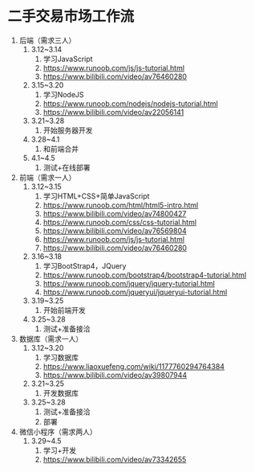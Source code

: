 # 二手交易市场工作流

1. 后端（需求三人）
   1. 3.12~3.14
      1. 学习JavaScript
      2. https://www.runoob.com/js/js-tutorial.html
      3. https://www.bilibili.com/video/av76460280
   2. 3.15~3.20
      1. 学习NodeJS
      2. https://www.runoob.com/nodejs/nodejs-tutorial.html
      3. https://www.bilibili.com/video/av22056141
   3. 3.21~3.28
      1. 开始服务器开发
   4. 3.28~4.1
      1. 和前端合并
   5. 4.1~4.5
      1. 测试+在线部署
2. 前端（需求一人）
   1. 3.12~3.15
      1. 学习HTML+CSS+简单JavaScript
      2. https://www.runoob.com/html/html5-intro.html
      3. https://www.bilibili.com/video/av74800427
      4. https://www.runoob.com/css/css-tutorial.html
      5. https://www.bilibili.com/video/av76569804
      6. https://www.runoob.com/js/js-tutorial.html
      7. https://www.bilibili.com/video/av76460280
   2. 3.16~3.18
      1. 学习BootStrap4，JQuery
      2. https://www.runoob.com/bootstrap4/bootstrap4-tutorial.html
      3. https://www.runoob.com/jquery/jquery-tutorial.html
      4. https://www.runoob.com/jqueryui/jqueryui-tutorial.html
   3. 3.19~3.25
      1. 开始前端开发
   4. 3.25~3.28
      1. 测试+准备接洽
3. 数据库（需求一人）
   1. 3.12~3.20
      1. 学习数据库
      2. https://www.liaoxuefeng.com/wiki/1177760294764384
      3. https://www.bilibili.com/video/av39807944
   2. 3.21~3.25
      1. 开发数据库
   3. 3.25~3.28
      1. 测试+准备接洽
      2. 部署
4. 微信小程序（需求两人）
   1. 3.29~4.5
      1. 学习+开发
      2. https://www.bilibili.com/video/av73342655
